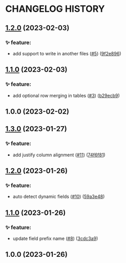 # CHANGELOG HISTORY

## [1.2.0](https://github.com/lucasvtiradentes/dyn-markdown/compare/v1.1.0...v1.2.0) (2023-02-03)


### ✨ feature:

* add support to write in another files ([#5](https://github.com/lucasvtiradentes/dyn-markdown/issues/5)) ([9f2e896](https://github.com/lucasvtiradentes/dyn-markdown/commit/9f2e89638f74c6917e6d86030a0dd15fb2da985d))

## [1.1.0](https://github.com/lucasvtiradentes/dyn-markdown/compare/v1.0.0...v1.1.0) (2023-02-03)


### ✨ feature:

* add optional row merging in tables ([#3](https://github.com/lucasvtiradentes/dyn-markdown/issues/3)) ([b29ecb9](https://github.com/lucasvtiradentes/dyn-markdown/commit/b29ecb96eafa0f035b71a2f311e66aad9ba95bad))

## 1.0.0 (2023-02-02)

## [1.3.0](https://github.com/lucasvtiradentes/dyn-markdown/compare/v1.2.0...v1.3.0) (2023-01-27)

### ✨ feature:

- add justify column alignment ([#11](https://github.com/lucasvtiradentes/dyn-markdown/issues/11)) ([74f6f81](https://github.com/lucasvtiradentes/dyn-markdown/commit/74f6f81244c73baf54c6b53c33562e4eff69fcd9))

## [1.2.0](https://github.com/lucasvtiradentes/dyn-markdown/compare/v1.1.0...v1.2.0) (2023-01-26)

### ✨ feature:

- auto detect dynamic fields ([#10](https://github.com/lucasvtiradentes/dyn-markdown/issues/10)) ([59a3e48](https://github.com/lucasvtiradentes/dyn-markdown/commit/59a3e480ca96281ea953d23ac2e9e5054e41786c))

## [1.1.0](https://github.com/lucasvtiradentes/dyn-markdown/compare/v1.0.0...v1.1.0) (2023-01-26)

### ✨ feature:

- update field prefix name ([#8](https://github.com/lucasvtiradentes/dyn-markdown/issues/8)) ([3cdc3a9](https://github.com/lucasvtiradentes/dyn-markdown/commit/3cdc3a92a6501aa3a4b1f3c55a6ba075fa28111b))

## 1.0.0 (2023-01-26)
